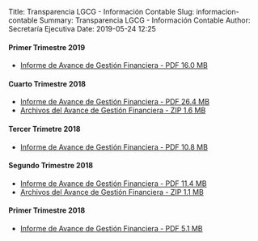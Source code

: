 Title: Transparencia LGCG - Información Contable
Slug: informacion-contable
Summary: Transparencia LGCG - Información Contable
Author: Secretaría Ejecutiva
Date: 2019-05-24 12:25


#### Primer Trimestre 2019

* [Informe de Avance de Gestión Financiera - PDF 16.0 MB](informe-avance-gestion-financiera-2019-03.pdf)

#### Cuarto Trimestre 2018

* [Informe de Avance de Gestión Financiera - PDF 26.4 MB](informe-avance-gestion-financiera-2018-12.pdf)
* [Archivos del Avance de Gestión Financiera - ZIP 1.6 MB](avance-de-gestion-financiera-2018-12.zip)

#### Tercer Trimetre 2018

* [Informe de Avance de Gestión Financiera - PDF 10.8 MB](informe-avance-gestion-financiera-2018-09.pdf)

#### Segundo Trimestre 2018

* [Informe de Avance de Gestión Financiera - PDF 11.4 MB](informe-avance-gestion-financiera-2018-06.pdf)
* [Archivos del Avance de Gestión Financiera - ZIP 1.1 MB](avance-de-gestion-financiera-2018-06.zip)

#### Primer Trimestre 2018

* [Informe de Avance de Gestión Financiera - PDF 5.1 MB](informe-avance-gestion-financiera-2018-03.pdf)
